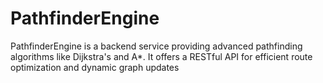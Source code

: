 # PathfinderEngine
PathfinderEngine is a backend service providing advanced pathfinding algorithms like Dijkstra's and A*. It offers a RESTful API for efficient route optimization and dynamic graph updates

